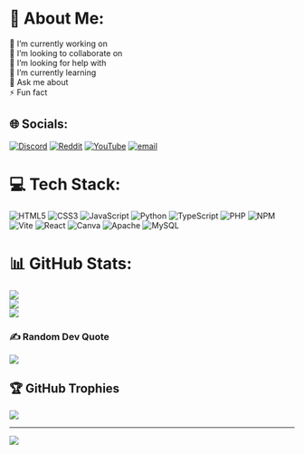 # 💫 About Me:
🔭 I’m currently working on<br>👯 I’m looking to collaborate on<br>🤝 I’m looking for help with<br>🌱 I’m currently learning<br>💬 Ask me about<br>⚡ Fun fact


## 🌐 Socials:
[![Discord](https://img.shields.io/badge/Discord-%237289DA.svg?logo=discord&logoColor=white)](https://discord.gg/https://discord.gg/MmH6wNfD) [![Reddit](https://img.shields.io/badge/Reddit-%23FF4500.svg?logo=Reddit&logoColor=white)](https://www.reddit.com/user/DiverOk2436/?utm_source=share&utm_medium=web3x&utm_name=web3xcss&utm_term=1&utm_content=share_button) [![YouTube](https://img.shields.io/badge/YouTube-%23FF0000.svg?logo=YouTube&logoColor=white)](https://youtube.com/@walysonw?si=QvgQdvWYvHByv3uD) [![email](https://img.shields.io/badge/Email-D14836?logo=gmail&logoColor=white)](mailto:walisonmedeiros43@gmail.com) 

# 💻 Tech Stack:
![HTML5](https://img.shields.io/badge/html5-%23E34F26.svg?style=for-the-badge&logo=html5&logoColor=white) ![CSS3](https://img.shields.io/badge/css3-%231572B6.svg?style=for-the-badge&logo=css3&logoColor=white) ![JavaScript](https://img.shields.io/badge/javascript-%23323330.svg?style=for-the-badge&logo=javascript&logoColor=%23F7DF1E) ![Python](https://img.shields.io/badge/python-3670A0?style=for-the-badge&logo=python&logoColor=ffdd54) ![TypeScript](https://img.shields.io/badge/typescript-%23007ACC.svg?style=for-the-badge&logo=typescript&logoColor=white) ![PHP](https://img.shields.io/badge/php-%23777BB4.svg?style=for-the-badge&logo=php&logoColor=white) ![NPM](https://img.shields.io/badge/NPM-%23CB3837.svg?style=for-the-badge&logo=npm&logoColor=white) ![Vite](https://img.shields.io/badge/vite-%23646CFF.svg?style=for-the-badge&logo=vite&logoColor=white) ![React](https://img.shields.io/badge/react-%2320232a.svg?style=for-the-badge&logo=react&logoColor=%2361DAFB) ![Canva](https://img.shields.io/badge/Canva-%2300C4CC.svg?style=for-the-badge&logo=Canva&logoColor=white) ![Apache](https://img.shields.io/badge/apache-%23D42029.svg?style=for-the-badge&logo=apache&logoColor=white) ![MySQL](https://img.shields.io/badge/mysql-4479A1.svg?style=for-the-badge&logo=mysql&logoColor=white)
# 📊 GitHub Stats:
![](https://github-readme-stats.vercel.app/api?username=walysonmnc&theme=dark&hide_border=false&include_all_commits=false&count_private=false)<br/>
![](https://nirzak-streak-stats.vercel.app/?user=walysonmnc&theme=dark&hide_border=false)<br/>
![](https://github-readme-stats.vercel.app/api/top-langs/?username=walysonmnc&theme=dark&hide_border=false&include_all_commits=false&count_private=false&layout=compact)


### ✍️ Random Dev Quote
![](https://quotes-github-readme.vercel.app/api?type=horizontal&theme=dark)

## 🏆 GitHub Trophies
![](https://github-profile-trophy.vercel.app/?username=walysonmnc&theme=radical&no-frame=false&no-bg=true&margin-w=4)

---
[![](https://visitcount.itsvg.in/api?id=walysonmnc&icon=6&color=1)](https://visitcount.itsvg.in)

<!-- Proudly created with GPRM ( https://gprm.itsvg.in ) -->
